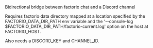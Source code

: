 Bidirectional bridge between factorio chat and a Discord channel

Requires factorio data directory mapped at a location specified by the FACTORIO_DATA_DIR_PATH env variable and the '--console-log $FACTORIO_DATA_DIR_PATH/factorio-current.log' option on the host at FACTORIO_HOST.

Also needs a DISCORD_KEY and CHANNEL_ID.
